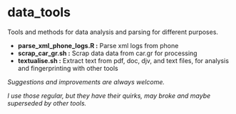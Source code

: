 

# data_tools

Tools and methods for data analysis and parsing  for different purposes.





- **parse_xml_phone_logs.R :**   Parse xml logs from phone
- **scrap_car_gr.sh        :**   Scrap data data from car.gr for processing
- **textualise.sh          :**   Extract text from pdf, doc, djv, and text files, for analysis and fingerprinting with other tools


*Suggestions and improvements are always welcome.*

*I use those regular, but they have their quirks, may broke and maybe superseded by other tools.*
